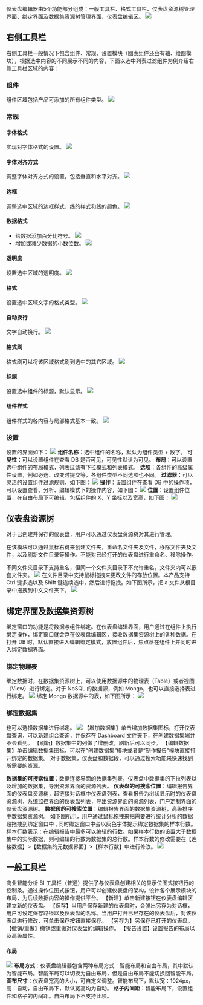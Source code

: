 仪表盘编辑器由5个功能部分组成：一般工具栏、格式工具栏、仪表盘资源树管理界面、绑定界面及数据集资源树管理界面、仪表盘编辑区。
![](https://main.qcloudimg.com/raw/b04806affd14944b6e48bf8dc0bc2b95.png)

## 右侧工具栏

右侧工具栏一般情况下包含组件、常规、设置模块（图表组件还会有轴、绘图模块），根据选中内容的不同展示不同的内容，下面以选中列表过滤组件为例介绍右侧工具栏区域的内容：

### 组件
组件区域包括产品可添加的所有组件类型。
![](https://main.qcloudimg.com/raw/16232367846513dd6c959ad2629287f8.png)

### 常规
#### 字体格式
实现对字体格式的设置。
![](https://main.qcloudimg.com/raw/c5fb36be30a19fe5e8009a8bebb7ca2c.png)

#### 字体对齐方式
调整字体对齐方式的设置，包括垂直和水平对齐。
![](https://main.qcloudimg.com/raw/101c0e07a4bd2ea7eb87769a0194c364.png)

#### 边框
调整选中区域的边框样式、线的样式和线的颜色。
![](https://main.qcloudimg.com/raw/2a3793919259479c61ec72c16864cf1b.png)

#### 数据格式
- 给数据添加百分比符号。
![](https://main.qcloudimg.com/raw/5044a7a300b10f733a15b929634ab57a.png)
- 增加或减少数据的小数位数。
![](https://main.qcloudimg.com/raw/9bb64ac5120dbef7abbea8b9bbba895d.png)

#### 透明度
设置选中区域的透明度。
![](https://main.qcloudimg.com/raw/be279c0e1cd2a920dc35c6a7e43f62ea.png)

#### 格式
设置选中区域文字的格式类型。
![](https://main.qcloudimg.com/raw/f9e9e999cf59cc23896a5fd74d51d82c.png)

#### 自动换行
文字自动换行。
![](https://main.qcloudimg.com/raw/e6dd192d8d431eb032d91fe77870d885.png)

#### 格式刷
格式刷可以将该区域格式刷到选中的其它区域。
![](https://main.qcloudimg.com/raw/b8118495c64c6dd031c0682cc023bb5a.png)

#### 标题
设置选中组件的标题，默认显示。
![](https://main.qcloudimg.com/raw/7f2ddfcdfc607d09da26e955fe8cc6a1.png)

#### 组件样式
组件样式的各内容与局部格式基本一致。
![](https://main.qcloudimg.com/raw/a82b7480854cba206bc8afde92ddcbfd.png)


### 设置
设置的界面如下：
![](https://main.qcloudimg.com/raw/5a4898457cb9a184f6e5aefb8e7625aa.png)
**组件名称**：选中组件的名称，默认为组件类型 + 数字。
**可见性**：可以设置组件在查看 DB 是否可见，可见性默认为可见。
**布局**：可以设置选中组件的布局模式，列表过滤有下拉模式和列表模式。
**选项**：各组件的高级属性设置，例如必选、改变时提交等，各组件类型不同选项也不同。
**过滤器**：可以灵活的设置组件过滤规则，如下图：
![](https://main.qcloudimg.com/raw/8ddedd03ab8f7ead40aeabdd54cbecc1.png)
**操作**：设置组件在查看 DB 中的操作项，可以设置查看、分析、编辑模式下的操作内容，如下图：
![](https://main.qcloudimg.com/raw/5464186b7c76d4d178cb433953c4771e.png)
**位置**：设置组件位置，在自由布局下可编辑，包括组件的 X、Y 坐标以及宽高，如下图：
![](https://main.qcloudimg.com/raw/9a48a9f712b4f8b4d8b52c6fff4416c9.png)

## 仪表盘资源树

对于已创建并保存的仪表盘，用户可以通过仪表盘资源树对其进行管理。

在该模块可以通过鼠标右键来创建文件夹，重命名文件夹及文件，移除文件夹及文件，以及刷新文件目录等操作。不能对已经打开的仪表盘进行重命名、移除操作。

不同文件夹目录下支持重名，但同一个文件夹目录下不允许重名。文件夹内可以嵌套文件夹。
![](https://main.qcloudimg.com/raw/a423b67205f513dce9d9c54f0f58f8d2.png)
在文件目录中支持鼠标拖拽来更改文件的存放位置。本产品支持 Ctrl 键多选以及 Shift 键连续选中，然后进行拖拽。如下图所示，把 a 文件从根目录中拖拽到中文文件夹下。
![](https://main.qcloudimg.com/raw/a3e7d918e7a571c614421575805e1004.png)

## 绑定界面及数据集资源树

绑定窗口的功能是将数据与组件绑定。在仪表盘编辑界面，用户通过在组件上执行绑定操作，绑定窗口就会浮在仪表盘编辑区，接收数据集资源树上的各种数据。在打开  DB 时，默认直接进入编辑绑定模式，放置组件后，焦点落在组件上并同时进入绑定数据界面。

### 绑定物理表

绑定数据时，在数据集资源树上，可以使用数据源中的物理表（Table）或者视图（View）进行绑定。对于 NoSQL 的数据源，例如 Mongo，也可以直接选择表进行绑定。
![](https://main.qcloudimg.com/raw/85d045dfbb972532e40971bb1f0d399a.png)
绑定 Mongo 数据源中的表，如下图所示：
![](https://main.qcloudimg.com/raw/f5267f3c43b1ca8ca19c40fee9f54589.png)


### 绑定数据集

也可以选择数据集进行绑定。
![](https://main.qcloudimg.com/raw/c53b8a50366793d54289fbaccc3114e7.png)
【增加数据集】单击增加数据集图标，打开仪表盘查询，可以新建组合查询，并保存在 Dashboard 文件夹下，在创建数据集端并不会看到。
【刷新】数据集中的列做了增删改，刷新后可以同步。
【编辑数据集】单击编辑数据集图标，可以在“创建数据集”模块或者是“制作报告”模块直接打开绑定的数据集。
对于数据集，仪表盘和数据段，可以通过搜索功能来快速找到所需要的资源。

**数据集的可搜索位置**：数据连接界面的数据集列表，仪表盘中数据集的下拉列表以及增加的数据集，导出资源界面的资源列表。
**仪表盘的可搜索位置**：编辑报告界面的仪表盘资源树，超链接对话框中仪表盘列表，查看报告为树状显示时的仪表盘资源树，系统监控界面的仪表盘列表，导出资源界面的资源列表，门户定制界面的仪表盘资源树。
**数据段的可搜索位置**：编辑报告界面的数据集资源树，高级排序中数据集资源树。
如下图所示，用户通过鼠标拖拽来把需要进行统计分析的数据段拖拽到绑定窗口中 , 同时绑定窗口中会以灰色字体提示绑定数据集的样本行数。样本行数表示：在编辑报告中最多可以编辑的行数。如果样本行数的设置大于数据集中的实际数据，则可编辑的行数为数据集的总行数。样本行数的修改需要在【连接数据】>【数据集的元数据界面】>【样本行数】中进行修改。
![](https://main.qcloudimg.com/raw/3fba1775d18d8438b9c6dfe30cdb1387.png)

## 一般工具栏

商业智能分析 BI 工具栏（普通）提供了与仪表盘创建相关的显示位图式按钮行的控制条。通过操作位图式按钮，用户可以创建仪表盘的架构，设计各个展示模块的布局，为后续数据内容的操作提供平台。
【新建】单击新建按钮在仪表盘编辑区建立新的仪表盘。
【保存】当用户保存新建的仪表盘时，会弹出另存为对话框，用户可设定保存路径以及仪表盘的名称。当用户打开已经存在的仪表盘后，对该仪表盘进行修改，可单击保存按钮直接保存。
【另存为】另保存已打开的仪表盘。
【撤销/重做】撤销或重做对仪表盘的编辑操作。
【报告设置】设置报告的布局以及高级属性。

#### 布局
![](https://main.qcloudimg.com/raw/067baead5f957aa5fb82db76e00a4e03.png)
**布局方式**：仪表盘编辑器包含两种布局方式：智能布局和自由布局，其中默认为智能布局。智能布局可以切换为自由布局，但是自由布局不能切换回智能布局。
**画布尺寸**：仪表盘宽高的大小，可自定义调整。智能布局下，默认宽：1024px，高：自动，自由布局下，默认宽高均为自动。
**格子内间距**：智能布局下，设置组件和格子的内间距。自由布局下不支持此项。



